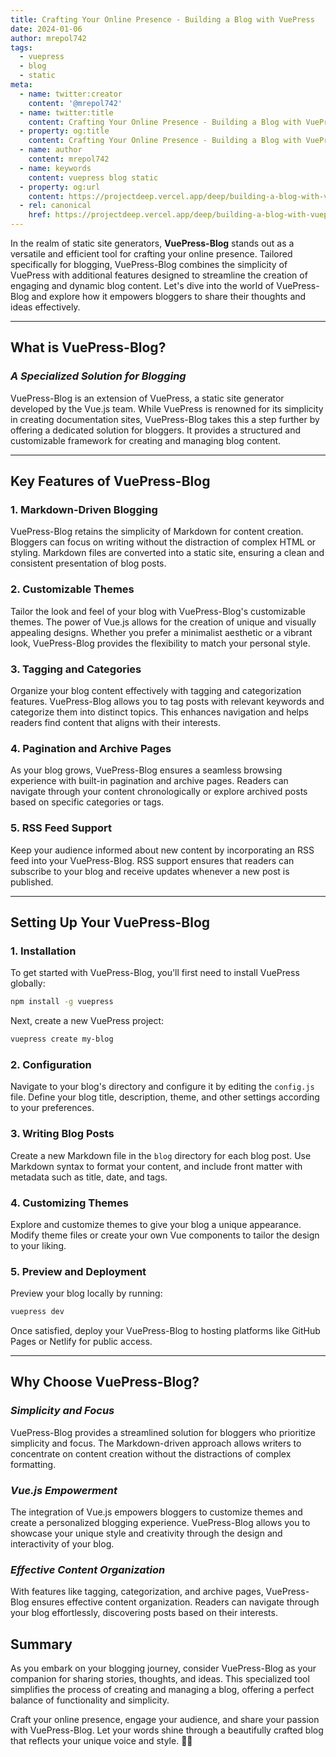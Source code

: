 ```yaml
---
title: Crafting Your Online Presence - Building a Blog with VuePress
date: 2024-01-06
author: mrepol742
tags:
  - vuepress
  - blog
  - static
meta:
  - name: twitter:creator
    content: '@mrepol742'
  - name: twitter:title
    content: Crafting Your Online Presence - Building a Blog with VuePress
  - property: og:title
    content: Crafting Your Online Presence - Building a Blog with VuePress
  - name: author
    content: mrepol742
  - name: keywords
    content: vuepress blog static
  - property: og:url
    content: https://projectdeep.vercel.app/deep/building-a-blog-with-vuepress/
  - rel: canonical
    href: https://projectdeep.vercel.app/deep/building-a-blog-with-vuepress/
---
```



In the realm of static site generators, **VuePress-Blog** stands out as a versatile and efficient tool for crafting your online presence. Tailored specifically for blogging, VuePress-Blog combines the simplicity of VuePress with additional features designed to streamline the creation of engaging and dynamic blog content. Let's dive into the world of VuePress-Blog and explore how it empowers bloggers to share their thoughts and ideas effectively.

---

## **What is VuePress-Blog?**

### *A Specialized Solution for Blogging*

VuePress-Blog is an extension of VuePress, a static site generator developed by the Vue.js team. While VuePress is renowned for its simplicity in creating documentation sites, VuePress-Blog takes this a step further by offering a dedicated solution for bloggers. It provides a structured and customizable framework for creating and managing blog content.

---

## **Key Features of VuePress-Blog**

### 1. **Markdown-Driven Blogging**

VuePress-Blog retains the simplicity of Markdown for content creation. Bloggers can focus on writing without the distraction of complex HTML or styling. Markdown files are converted into a static site, ensuring a clean and consistent presentation of blog posts.

### 2. **Customizable Themes**

Tailor the look and feel of your blog with VuePress-Blog's customizable themes. The power of Vue.js allows for the creation of unique and visually appealing designs. Whether you prefer a minimalist aesthetic or a vibrant look, VuePress-Blog provides the flexibility to match your personal style.

### 3. **Tagging and Categories**

Organize your blog content effectively with tagging and categorization features. VuePress-Blog allows you to tag posts with relevant keywords and categorize them into distinct topics. This enhances navigation and helps readers find content that aligns with their interests.

### 4. **Pagination and Archive Pages**

As your blog grows, VuePress-Blog ensures a seamless browsing experience with built-in pagination and archive pages. Readers can navigate through your content chronologically or explore archived posts based on specific categories or tags.

### 5. **RSS Feed Support**

Keep your audience informed about new content by incorporating an RSS feed into your VuePress-Blog. RSS support ensures that readers can subscribe to your blog and receive updates whenever a new post is published.

---

## **Setting Up Your VuePress-Blog**

### 1. **Installation**

To get started with VuePress-Blog, you'll first need to install VuePress globally:

```bash
npm install -g vuepress
```

Next, create a new VuePress project:

```bash
vuepress create my-blog
```

### 2. **Configuration**

Navigate to your blog's directory and configure it by editing the `config.js` file. Define your blog title, description, theme, and other settings according to your preferences.

### 3. **Writing Blog Posts**

Create a new Markdown file in the `blog` directory for each blog post. Use Markdown syntax to format your content, and include front matter with metadata such as title, date, and tags.

### 4. **Customizing Themes**

Explore and customize themes to give your blog a unique appearance. Modify theme files or create your own Vue components to tailor the design to your liking.

### 5. **Preview and Deployment**

Preview your blog locally by running:

```bash
vuepress dev
```

Once satisfied, deploy your VuePress-Blog to hosting platforms like GitHub Pages or Netlify for public access.

---

## **Why Choose VuePress-Blog?**

### *Simplicity and Focus*

VuePress-Blog provides a streamlined solution for bloggers who prioritize simplicity and focus. The Markdown-driven approach allows writers to concentrate on content creation without the distractions of complex formatting.

### *Vue.js Empowerment*

The integration of Vue.js empowers bloggers to customize themes and create a personalized blogging experience. VuePress-Blog allows you to showcase your unique style and creativity through the design and interactivity of your blog.

### *Effective Content Organization*

With features like tagging, categorization, and archive pages, VuePress-Blog ensures effective content organization. Readers can navigate through your blog effortlessly, discovering posts based on their interests.

## **Summary**

As you embark on your blogging journey, consider VuePress-Blog as your companion for sharing stories, thoughts, and ideas. This specialized tool simplifies the process of creating and managing a blog, offering a perfect balance of functionality and simplicity.

Craft your online presence, engage your audience, and share your passion with VuePress-Blog. Let your words shine through a beautifully crafted blog that reflects your unique voice and style. 📝✨